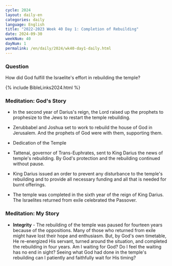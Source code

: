 ```yaml
---
cycle: 2024
layout: daily-en
categories: daily
language: English
title: "2022-2023 Week 40 Day 1: Completion of Rebuilding"
date: 2024-09-30
weekNum: 40
dayNum: 1
permalink: /en/daily/2024/wk40-day1-daily.html
---
```


### Question     
How did God fulfill the Israelite's effort in rebuilding the temple?


{% include BibleLinks2024.html %}

### Meditation: God's Story   
+ In the second year of Darius's reign, the Lord raised up the prophets to prophesize to the Jews to restart the temple rebuilding. 

+ Zerubbabel and Joshua set to work to rebuild the house of God in Jerusalem. And the prophets of God were with them, supporting them. 

+ Dedication of the Temple 

+ Tattenai, governor of Trans-Euphrates, sent to King Darius the news of temple's rebuilding. By God's protection and the rebuilding continued without pause. 

+ King Darius issued an order to prevent any disturbance to the temple's rebuilding and to provide all necessary funding and all that is needed for burnt offerings. 

+ The temple was completed in the sixth year of the reign of King Darius. The Israelites returned from exile celebrated the Passover. 

### Meditation: My Story   
+ **Integrity** - The rebuilding of the temple was paused for fourteen years because of the oppositions. Many of those who returned from exile might have lost their hope and enthusiasm. But, by God's own timetable, He re-energized His servant, turned around the situation, and completed the rebuilding in four years. Am I waiting for God? Do I feel the waiting has no end in sight? Seeing what God had done in the temple's rebuilding can I patiently and faithfully wait for His timing? 
